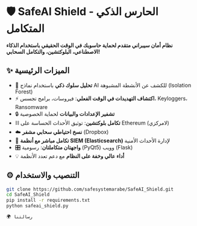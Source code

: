 # 🛡️ SafeAI Shield - الحارس الذكي المتكامل

**نظام أمان سيبراني متقدم لحماية حاسوبك في الوقت الحقيقي باستخدام الذكاء الاصطناعي، البلوكتشين، والتكامل السحابي!**

## ✨ الميزات الرئيسية
- 🧠 **تحليل سلوك ذكي** باستخدام نماذج AI للكشف عن الأنشطة المشبوهة (Isolation Forest)
- ⚡ **اكتشاف التهديدات في الوقت الفعلي**: فيروسات، برامج تجسس، Keyloggers، Ransomware
- 🔒 **تشفير الإعدادات والبيانات** لحماية الخصوصية
- ⛓ **تكامل بلوكتشين**: توثيق الأحداث الحساسة على Ethereum (لامركزي)
- ☁️ **نسخ احتياطي سحابي مشفر** (Dropbox)
- 🔎 **تكامل مباشر مع أنظمة SIEM (Elasticsearch)** لإدارة الأحداث الأمنية
- 🎛 **واجهتان متكاملتان**: رسومية (PyQt5) وويب (Flask)
- 💡 **أداء عالي وخفة على النظام** مع دعم تعدد الأنظمة

## ⚙️ التنصيب والاستخدام
```bash
git clone https://github.com/safesystemarabe/SafeAI_Shield.git
cd SafeAI_Shield
pip install -r requirements.txt
python safeai_shield.py

🌍 رسالتنا
